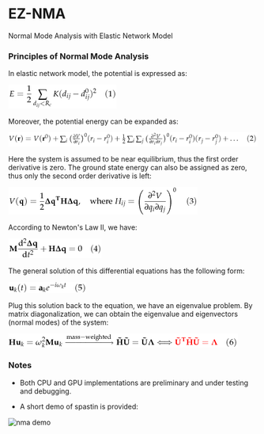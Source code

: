 # EZ-NMA
Normal Mode Analysis with Elastic Network Model


### Principles of Normal Mode Analysis
In elastic network model, the potential is expressed as:

![equation 1](demo/eqn/eqn1.png)

Moreover, the potential energy can be expanded as:

![equation 2](demo/eqn/eqn2.png)

Here the system is assumed to be near equilibrium, thus the first order derivative is zero. The ground state energy can also be assigned as zero, thus only the second order derivative is left:

![equation 3](demo/eqn/eqn3.png)

According to Newton's Law II, we have:

![equation 4](demo/eqn/eqn4.png)

The general solution of this differential equations has the following form:

![equation 5](demo/eqn/eqn5.png)

Plug this solution back to the equation, we have an eigenvalue problem. By matrix diagonalization, we can obtain the eigenvalue and eigenvectors (normal modes) of the system:

![equation 6](demo/eqn/eqn6.png)

### Notes
- Both CPU and GPU implementations are preliminary and under testing and debugging. 

- A short demo of spastin is provided:

<img src="demo/nma-demo.gif" width="50%" height="50%" alt="nma demo" align="center" />
